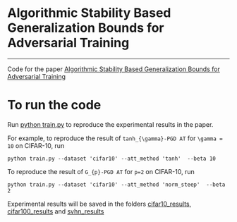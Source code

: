 # Algorithmic Stability Based Generalization Bounds for Adversarial Training
-------
Code for the paper [Algorithmic Stability Based Generalization Bounds for Adversarial Training](https://openreview.net/pdf?id=2GwMazl9ND)

# To run the code

Run [python train.py](https://github.com/rzTian/AT-Stability/blob/main/train.py) to reproduce the experimental results in the paper.

For example, to reproduce the result of `tanh_{\gamma}-PGD AT` for `\gamma = 10` on CIFAR-10, run 
```
python train.py --dataset 'cifar10' --att_method 'tanh'  --beta 10
```

To reproduce the result of `G_{p}-PGD AT` for `p=2` on CIFAR-10, run

```
python train.py --dataset 'cifar10' --att_method 'norm_steep'  --beta 2
```

Experimental results will be saved in the folders [cifar10_results](https://github.com/rzTian/AT-Stability/tree/main/cifar10_results), [cifar100_results](https://github.com/rzTian/AT-Stability/tree/main/cifar100_results) and [svhn_results](https://github.com/rzTian/AT-Stability/tree/main/svhn_results)
